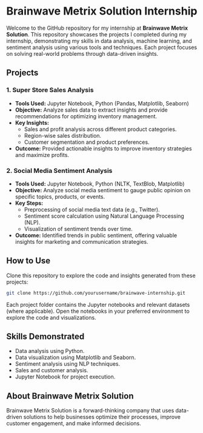 # Brainwave Metrix Solution Internship

Welcome to the GitHub repository for my internship at **Brainwave Metrix Solution**. This repository showcases the projects I completed during my internship, demonstrating my skills in data analysis, machine learning, and sentiment analysis using various tools and techniques. Each project focuses on solving real-world problems through data-driven insights.

## Projects

### 1. Super Store Sales Analysis
- **Tools Used:** Jupyter Notebook, Python (Pandas, Matplotlib, Seaborn)
- **Objective:** Analyze sales data to extract insights and provide recommendations for optimizing inventory management.
- **Key Insights:**
  - Sales and profit analysis across different product categories.
  - Region-wise sales distribution.
  - Customer segmentation and product preferences.
- **Outcome:** Provided actionable insights to improve inventory strategies and maximize profits.

### 2. Social Media Sentiment Analysis
- **Tools Used:** Jupyter Notebook, Python (NLTK, TextBlob, Matplotlib)
- **Objective:** Analyze social media sentiment to gauge public opinion on specific topics, products, or events.
- **Key Steps:**
  - Preprocessing of social media text data (e.g., Twitter).
  - Sentiment score calculation using Natural Language Processing (NLP).
  - Visualization of sentiment trends over time.
- **Outcome:** Identified trends in public sentiment, offering valuable insights for marketing and communication strategies.

## How to Use
Clone this repository to explore the code and insights generated from these projects:

```bash
git clone https://github.com/yourusername/brainwave-internship.git

`````





Each project folder contains the Jupyter notebooks and relevant datasets (where applicable). Open the notebooks in your preferred environment to explore the code and visualizations.

## Skills Demonstrated

- Data analysis using Python.
- Data visualization using Matplotlib and Seaborn.
- Sentiment analysis using NLP techniques.
- Sales and customer analysis.
- Jupyter Notebook for project execution.

  
## About Brainwave Metrix Solution
Brainwave Metrix Solution is a forward-thinking company that uses data-driven solutions to help businesses optimize their processes, improve customer engagement, and make informed decisions.
